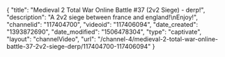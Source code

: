 {
    "title": "Medieval 2 Total War Online Battle #37 (2v2 Siege) - derp!",
    "description": "A 2v2 siege between france and england!\nEnjoy!",
    "channelid": "117404700",
    "videoid": "117406094",
    "date_created": "1393872690",
    "date_modified": "1506478304",
    "type": "captivate",
    "layout": "channelVideo",
    "url": "\/channel-4\/medieval-2-total-war-online-battle-37-2v2-siege-derp\/117404700-117406094"
}